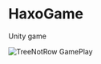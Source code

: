# HaxoGame
 Unity game

![TreeNotRow GamePlay](https://github.com/Juampie/ThreeNotRow/assets/100756099/2599971d-12d4-4f01-9924-8a85e754816a)
